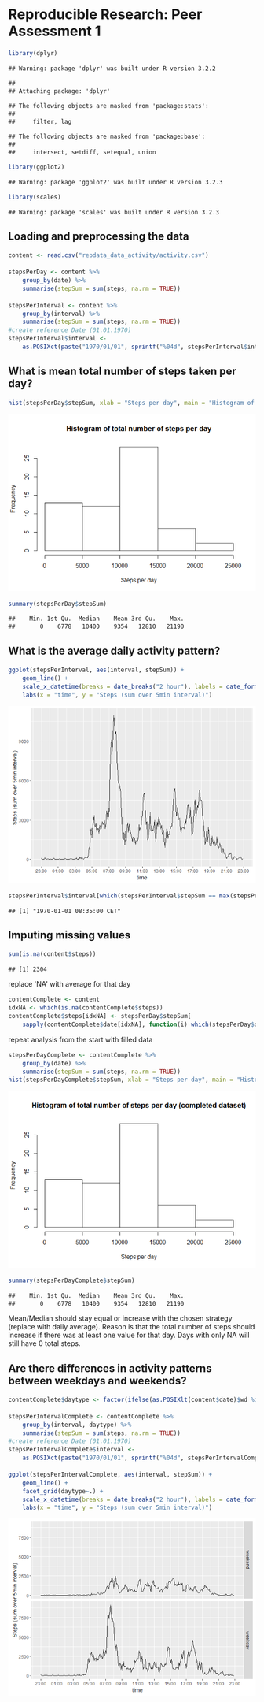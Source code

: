 # Reproducible Research: Peer Assessment 1

```r
library(dplyr)
```

```
## Warning: package 'dplyr' was built under R version 3.2.2
```

```
## 
## Attaching package: 'dplyr'
```

```
## The following objects are masked from 'package:stats':
## 
##     filter, lag
```

```
## The following objects are masked from 'package:base':
## 
##     intersect, setdiff, setequal, union
```

```r
library(ggplot2)
```

```
## Warning: package 'ggplot2' was built under R version 3.2.3
```

```r
library(scales)
```

```
## Warning: package 'scales' was built under R version 3.2.3
```


## Loading and preprocessing the data

```r
content <- read.csv("repdata_data_activity/activity.csv")

stepsPerDay <- content %>% 
    group_by(date) %>% 
    summarise(stepSum = sum(steps, na.rm = TRUE))

stepsPerInterval <- content %>% 
    group_by(interval) %>% 
    summarise(stepSum = sum(steps, na.rm = TRUE))
#create reference Date (01.01.1970)
stepsPerInterval$interval <- 
    as.POSIXct(paste("1970/01/01", sprintf("%04d", stepsPerInterval$interval)), format = "%Y/%m/%d %H%M")
```


## What is mean total number of steps taken per day?

```r
hist(stepsPerDay$stepSum, xlab = "Steps per day", main = "Histogram of total number of steps per day")
```

![](PA1_template_files/figure-html/unnamed-chunk-3-1.png)

```r
summary(stepsPerDay$stepSum)
```

```
##    Min. 1st Qu.  Median    Mean 3rd Qu.    Max. 
##       0    6778   10400    9354   12810   21190
```


## What is the average daily activity pattern?

```r
ggplot(stepsPerInterval, aes(interval, stepSum)) +
    geom_line() +
    scale_x_datetime(breaks = date_breaks("2 hour"), labels = date_format("%H:%M")) +
    labs(x = "time", y = "Steps (sum over 5min interval)")
```

![](PA1_template_files/figure-html/unnamed-chunk-4-1.png)

```r
stepsPerInterval$interval[which(stepsPerInterval$stepSum == max(stepsPerInterval$stepSum))]
```

```
## [1] "1970-01-01 08:35:00 CET"
```



## Imputing missing values

```r
sum(is.na(content$steps))
```

```
## [1] 2304
```
replace 'NA' with average for that day

```r
contentComplete <- content
idxNA <- which(is.na(contentComplete$steps))
contentComplete$steps[idxNA] <- stepsPerDay$stepSum[
    sapply(contentComplete$date[idxNA], function(i) which(stepsPerDay$date == i))]
```
repeat analysis from the start with filled data

```r
stepsPerDayComplete <- contentComplete %>% 
    group_by(date) %>% 
    summarise(stepSum = sum(steps, na.rm = TRUE))
hist(stepsPerDayComplete$stepSum, xlab = "Steps per day", main = "Histogram of total number of steps per day (completed dataset)")
```

![](PA1_template_files/figure-html/unnamed-chunk-7-1.png)

```r
summary(stepsPerDayComplete$stepSum)
```

```
##    Min. 1st Qu.  Median    Mean 3rd Qu.    Max. 
##       0    6778   10400    9354   12810   21190
```
Mean/Median should stay equal or increase with the chosen strategy (replace with daily average). Reason is that the total number of steps should increase if there was at least one value for that day. Days with only NA will still have 0 total steps.


## Are there differences in activity patterns between weekdays and weekends?

```r
contentComplete$daytype <- factor(ifelse(as.POSIXlt(content$date)$wd %in% c(0,6), 0, 1), labels = c("weekend", "weekday"))

stepsPerIntervalComplete <- contentComplete %>% 
    group_by(interval, daytype) %>% 
    summarise(stepSum = sum(steps, na.rm = TRUE))
#create reference Date (01.01.1970)
stepsPerIntervalComplete$interval <- 
    as.POSIXct(paste("1970/01/01", sprintf("%04d", stepsPerIntervalComplete$interval)), format = "%Y/%m/%d %H%M")

ggplot(stepsPerIntervalComplete, aes(interval, stepSum)) +
    geom_line() +
    facet_grid(daytype~.) +
    scale_x_datetime(breaks = date_breaks("2 hour"), labels = date_format("%H:%M")) +
    labs(x = "time", y = "Steps (sum over 5min interval)")
```

![](PA1_template_files/figure-html/unnamed-chunk-8-1.png)

